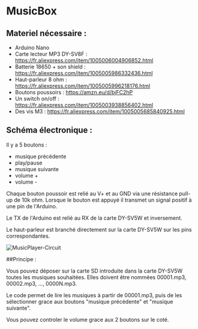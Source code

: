 # MusicBox

## Materiel nécessaire :
- Arduino Nano
- Carte lecteur MP3 DY-SV8F : https://fr.aliexpress.com/item/1005006004906852.html
- Batterie 18650 + son shield : https://fr.aliexpress.com/item/1005005986332436.html
- Haut-parleur 8 ohm : https://fr.aliexpress.com/item/1005005996218176.html
- Boutons poussoirs : https://amzn.eu/d/bjFC2hP
- Un switch on/off : https://fr.aliexpress.com/item/1005003938856402.html
- Des vis M3 : https://fr.aliexpress.com/item/1005005685840925.html

## Schéma électronique :

Il y a 5 boutons :
- musique précédente
- play/pause
- musique suivante
- volume +
- volume -

Chaque bouton poussoir est relié au V+ et au GND via une résistance pull-up de 10k ohm. Lorsque le bouton est appuyé il transmet un signal positif à une pin de l'Arduino.

Le TX de l'Arduino est relié au RX de la carte DY-SV5W et inversement.

Le haut-parleur est branché directement sur la carte DY-SV5W sur les pins correspondantes.

![MusicPlayer-Circuit](https://github.com/user-attachments/assets/a907e579-9a7c-4cf4-a733-707012d8483d)

##Principe :

Vous pouvez déposer sur la carte SD introduite dans la carte DY-SV5W toutes les musiques souhaitées. Elles doivent être nommées 00001.mp3, 00002.mp3, ..., 0000N.mp3.

Le code permet de lire les musiques à partir de 00001.mp3, puis de les sélectionner grace aux boutons "musique précédente" et "musique suivante".

Vous pouvez controler le volume grace aux 2 boutons sur le coté.
